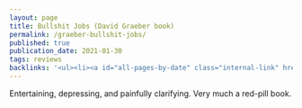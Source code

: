 ```yaml
---
layout: page
title: Bullshit Jobs (David Graeber book)
permalink: /graeber-bullshit-jobs/
published: true
publication_date: 2021-01-30
tags: reviews
backlinks: '<ul><li><a id="all-pages-by-date" class="internal-link" href="/all-pages-by-date/">All pages by date</a></li><li><a id="books-published-in-2018" class="internal-link" href="/books-published-in-2018/">Books I&#39;ve read that were published in 2018</a></li><li><a id="books-read-in-2021" class="internal-link" href="/books-read-in-2021/">Books I read in 2021</a></li><li><a id="books-tagged-anthropology" class="internal-link" href="/books-tagged-anthropology/">Books tagged &#39;anthropology&#39;</a></li><li><a id="books-tagged-economics" class="internal-link" href="/books-tagged-economics/">Books tagged &#39;economics&#39;</a></li><li><a id="books-tagged-nonfiction" class="internal-link" href="/books-tagged-nonfiction/">Books tagged &#39;nonfiction&#39;</a></li><li><a id="graeber-debt" class="internal-link" href="/graeber-debt/">Debt (David Graeber book)</a></li><li><a id="reviews" class="internal-link" href="/reviews/">Reviews</a></li></ul>'
---
```


Entertaining, depressing, and painfully clarifying. Very much a red-pill book.